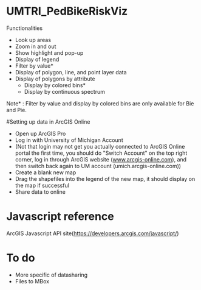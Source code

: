 # UMTRI_PedBikeRiskViz

Functionalities
- Look up areas
- Zoom in and out
- Show highlight and pop-up 
- Display of legend
- Filter by value*
- Display of polygon, line, and point layer data
- Display of polygons by attribute 
	- Display by colored bins* 
	- Display by continuous spectrum

Note* : 
Filter by value and display by colored bins are only available for Bie and Pie.  


#Setting up data in ArcGIS Online 

- Open up ArcGIS Pro 
- Log in with University of Michigan Account 
- (Not that login may not get you actually connected to ArcGIS Online portal the first time, you should do "Switch Account" on the top right corner, log in through ArcGIS website (www.arcgis-online.com), and then switch back again to UM account (umich.arcgis-online.com))
- Create a blank new map
- Drag the shapefiles into the legend of the new map, it should display on the map if successful 
- Share data to online 

# Javascript reference 
ArcGIS Javascript API site(https://developers.arcgis.com/javascript/)

# To do 
- More specific of datasharing 
- Files to MBox 
